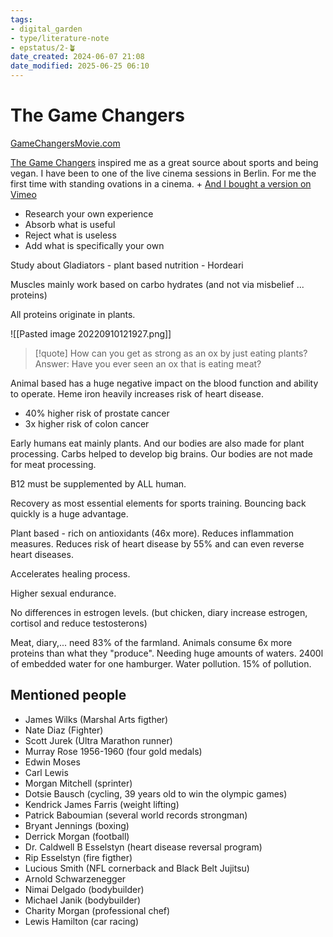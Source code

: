 ```yaml
---
tags: 
- digital_garden
- type/literature-note
- epstatus/2-🪴
date_created: 2024-06-07 21:08
date_modified: 2025-06-25 06:10
---
```

# The Game Changers

[GameChangersMovie.com](https://gamechangersmovie.com/)

[The Game Changers](https://www.imdb.com/title/tt7455754/) inspired me as a great source about sports and being vegan. I have been to one of the live cinema sessions in Berlin. For me the first time with standing ovations in a cinema. 
	+ [And I bought a version on Vimeo](https://vimeo.com/ondemand/thegamechangers)

+ Research your own experience
+ Absorb what is useful
+ Reject what is useless
+ Add what is specifically your own

Study about Gladiators - plant based nutrition - Hordeari

Muscles mainly work based on carbo hydrates (and not via misbelief ... proteins)

All proteins originate in plants.

![[Pasted image 20220910121927.png]]

> [!quote]
> How can you get as strong as an ox by just eating plants?
> Answer: Have you ever seen an ox that is eating meat?

Animal based has a huge negative impact on the blood function and ability to operate. Heme iron heavily increases risk of heart disease.
+ 40% higher risk of prostate cancer
+ 3x higher risk of colon cancer

Early humans eat mainly plants. And our bodies are also made for plant processing. Carbs helped to develop big brains. Our bodies are not made for meat processing.

B12 must be supplemented by ALL human.

Recovery as most essential elements for sports training. Bouncing back quickly is a huge advantage.

Plant based - rich on antioxidants (46x more). Reduces inflammation measures. Reduces risk of heart disease by 55% and can even reverse heart diseases.

Accelerates healing process.

Higher sexual endurance.

No differences in estrogen levels. (but chicken, diary increase estrogen, cortisol and reduce testosterons)

Meat, diary,... need 83% of the farmland. Animals consume 6x more proteins than what they "produce". Needing huge amounts of waters. 2400l of embedded water for one hamburger. Water pollution. 15% of pollution. 

## Mentioned people

+ James Wilks (Marshal Arts figther)
+ Nate Diaz (Fighter)
+ Scott Jurek (Ultra Marathon runner)
+ Murray Rose 1956-1960 (four gold medals)
+ Edwin Moses
+ Carl Lewis
+ Morgan Mitchell (sprinter)
+ Dotsie Bausch (cycling, 39 years old to win the olympic games)
+ Kendrick James Farris (weight lifting)
+ Patrick Baboumian (several world records strongman)
+ Bryant Jennings (boxing)
+ Derrick Morgan (football)
+ Dr. Caldwell B Esselstyn (heart disease reversal program)
+ Rip Esselstyn (fire figther)
+ Lucious Smith (NFL cornerback and Black Belt Jujitsu)
+ Arnold Schwarzenegger
+ Nimai Delgado (bodybuilder)
+ Michael Janik (bodybuilder)
+ Charity Morgan (professional chef)
+ Lewis Hamilton (car racing)
